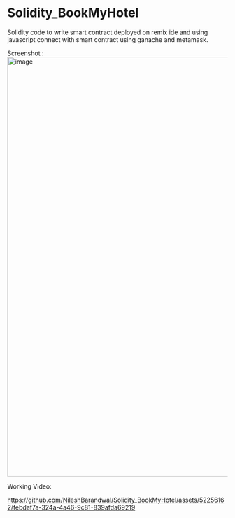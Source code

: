 # Solidity_BookMyHotel

Solidity code to write smart contract deployed on remix ide and using javascript connect with smart contract using ganache and metamask.

Screenshot :
<img width="959" alt="image" src="https://github.com/NileshBarandwal/Solidity_BookMyHotel/assets/52256162/dc3b9b02-7713-4372-8943-0d8d3276da51">

Working Video:



[https://github.com/NileshBarandwal/Solidity_BookMyHotel/assets/52256162/febdaf7a-324a-4a46-9c81-839afda69219
](https://drive.google.com/file/d/1CnHL54RJm8YhfmoUt3m4DwoYGLNAhurX/view?usp=sharing)
